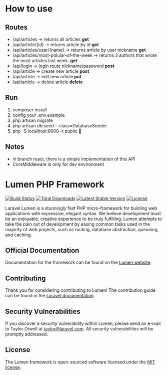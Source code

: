 # How to use

## Routes

- /api/articles -> returns all articles **get** 
- /api/article/{id} -> returns article by id **get** 
- /api/articles/user/{name} -> returns article by user nickname **get** 
- /api/articles/most-polular-of-the-week -> returns 3 authors that wrote the most articles last week. **get** 
- /api/login -> login route nickname/password **post** 
- /api/article -> create new article **post** 
- /api/article -> edit new article **put**
- /api/article -> delete article **delete**

## Run

 1. composer install
 3. config your .env.example
 4. php artisan migrate
 5. php artisan db:seed --class=DatabaseSeeder
 6. php -S localhost:8000 -t public 
 🥳
 
## Notes
- in branch react, there is a simple implementation of this API
- CorsMiddleware is only for dev environment

# Lumen PHP Framework

[![Build Status](https://travis-ci.org/laravel/lumen-framework.svg)](https://travis-ci.org/laravel/lumen-framework)
[![Total Downloads](https://poser.pugx.org/laravel/lumen-framework/d/total.svg)](https://packagist.org/packages/laravel/lumen-framework)
[![Latest Stable Version](https://poser.pugx.org/laravel/lumen-framework/v/stable.svg)](https://packagist.org/packages/laravel/lumen-framework)
[![License](https://poser.pugx.org/laravel/lumen-framework/license.svg)](https://packagist.org/packages/laravel/lumen-framework)

Laravel Lumen is a stunningly fast PHP micro-framework for building web applications with expressive, elegant syntax. We believe development must be an enjoyable, creative experience to be truly fulfilling. Lumen attempts to take the pain out of development by easing common tasks used in the majority of web projects, such as routing, database abstraction, queueing, and caching.

## Official Documentation

Documentation for the framework can be found on the [Lumen website](https://lumen.laravel.com/docs).

## Contributing

Thank you for considering contributing to Lumen! The contribution guide can be found in the [Laravel documentation](https://laravel.com/docs/contributions).

## Security Vulnerabilities

If you discover a security vulnerability within Lumen, please send an e-mail to Taylor Otwell at taylor@laravel.com. All security vulnerabilities will be promptly addressed.

## License

The Lumen framework is open-sourced software licensed under the [MIT license](https://opensource.org/licenses/MIT).

